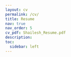 ```yaml
---
layout: cv
permalink: /cv/
title: Resume
nav: true
nav_order: 5
cv_pdf: Shailesh_Resume.pdf
description:
toc:
  sidebar: left
---
```

